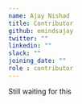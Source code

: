 ```yaml
---
name: Ajay Nishad
title: Contributor
github: emindsajay
twitter: ""
linkedin: ""
slack: ""
joining_date: ""
role : contributor
---
```


Still waiting for this
